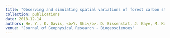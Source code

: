 ```yaml
---
title: "Observing and simulating spatial variations of forest carbon stocks in complex terrain"
collection: publications
date: 2018-12-14
authors: He, Y., K. Davis, <b>Y. Shi</b>, D. Eissenstat, J. Kaye, M. Kaye
venue: "Journal of Geophysical Research - Biogeosciences"
---
```

